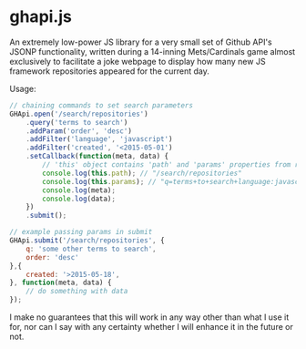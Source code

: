 # ghapi.js
An extremely low-power JS library for a very small set of Github API's JSONP functionality, written during a 14-inning Mets/Cardinals game almost exclusively to facilitate a joke webpage to display how many new JS framework repositories appeared for the current day.

Usage:

```js
// chaining commands to set search parameters
GHApi.open('/search/repositories')
	.query('terms to search')
	.addParam('order', 'desc')
	.addFilter('language', 'javascript')
	.addFilter('created', '<2015-05-01')
	.setCallback(function(meta, data) {
		// 'this' object contains 'path' and 'params' properties from request
		console.log(this.path); // "/search/repositories"
		console.log(this.params); // "q=terms+to+search+language:javascript&order=desc"
		console.log(meta);
		console.log(data);
	})
	.submit();

// example passing params in submit
GHApi.submit('/search/repositories', {
	q: 'some other terms to search',
	order: 'desc'
},{
	created: '>2015-05-18',
}, function(meta, data) {
	// do something with data
});
```

I make no guarantees that this will work in any way other than what I use it for, nor can I say with any certainty whether I will enhance it in the future or not.